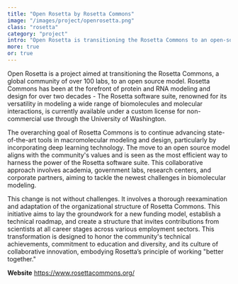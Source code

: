 ```yaml
---
title: "Open Rosetta by Rosetta Commons"
image: "/images/project/openrosetta.png"
class: "rosetta"
category: "project"
intro: "Open Rosetta is transitioning the Rosetta Commons to an open-source model, focusing on collaborative development of advanced macromolecular modeling tools."
more: true
or: true
---
```


Open Rosetta is a project aimed at transitioning the Rosetta Commons, a global community of over 100 labs, to an open source model. Rosetta Commons has been at the forefront of protein and RNA modeling and design for over two decades - The Rosetta software suite, renowned for its versatility in modeling a wide range of biomolecules and molecular interactions, is currently available under a custom license for non-commercial use through the University of Washington. 

The overarching goal of Rosetta Commons is to continue advancing state-of-the-art tools in macromolecular modeling and design, particularly by incorporating deep learning technology. The move to an open source model aligns with the community's values and is seen as the most efficient way to harness the power of the Rosetta software suite. This collaborative approach involves academia, government labs, research centers, and corporate partners, aiming to tackle the newest challenges in biomolecular modeling.

This change is not without challenges. It involves a thorough reexamination and adaptation of the organizational structure of Rosetta Commons. This initiative aims to lay the groundwork for a new funding model, establish a technical roadmap, and create a structure that invites contributions from scientists at all career stages across various employment sectors. This transformation is designed to honor the community's technical achievements, commitment to education and diversity, and its culture of collaborative innovation, embodying Rosetta’s principle of working "better together."


**Website** <https://www.rosettacommons.org/>  